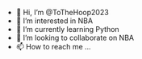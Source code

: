 - 👋 Hi, I’m @ToTheHoop2023
- 👀 I’m interested in NBA
- 🌱 I’m currently learning Python
- 💞️ I’m looking to collaborate on NBA
- 📫 How to reach me ...

<!---
ToTheHoop2023/ToTheHoop2023 is a ✨ special ✨ repository because its `README.md` (this file) appears on your GitHub profile.
You can click the Preview link to take a look at your changes.
--->
